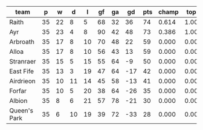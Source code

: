 |     team     | p  | w  | d  | l  | gf | ga | gd  | pts | champ | top2  | top3  | top4  |  5-7  | bot4  | bot3  | bot2  |
|--------------|----|----|----|----|----|----|-----|-----|-------|-------|-------|-------|-------|-------|-------|-------|
| Raith        | 35 | 22 |  8 |  5 | 68 | 32 |  36 |  74 | 0.614 | 1.000 | 1.000 | 1.000 | 0.000 | 0.000 | 0.000 | 0.000|
| Ayr          | 35 | 23 |  4 |  8 | 90 | 42 |  48 |  73 | 0.386 | 1.000 | 1.000 | 1.000 | 0.000 | 0.000 | 0.000 | 0.000|
| Arbroath     | 35 | 17 |  8 | 10 | 70 | 48 |  22 |  59 | 0.000 | 0.000 | 0.822 | 1.000 | 0.000 | 0.000 | 0.000 | 0.000|
| Alloa        | 35 | 17 |  8 | 10 | 56 | 43 |  13 |  59 | 0.000 | 0.000 | 0.179 | 1.000 | 0.000 | 0.000 | 0.000 | 0.000|
| Stranraer    | 35 | 15 |  5 | 15 | 55 | 64 |  -9 |  50 | 0.000 | 0.000 | 0.000 | 0.000 | 1.000 | 0.000 | 0.000 | 0.000|
| East Fife    | 35 | 13 |  3 | 19 | 47 | 64 | -17 |  42 | 0.000 | 0.000 | 0.000 | 0.000 | 1.000 | 0.354 | 0.000 | 0.000|
| Airdrieon    | 35 | 10 | 11 | 14 | 45 | 58 | -13 |  41 | 0.000 | 0.000 | 0.000 | 0.000 | 1.000 | 0.646 | 0.000 | 0.000|
| Forfar       | 35 | 10 |  5 | 20 | 38 | 64 | -26 |  35 | 0.000 | 0.000 | 0.000 | 0.000 | 0.000 | 1.000 | 1.000 | 0.000|
| Albion       | 35 |  8 |  6 | 21 | 57 | 78 | -21 |  30 | 0.000 | 0.000 | 0.000 | 0.000 | 0.000 | 1.000 | 1.000 | 1.000|
| Queen's Park | 35 |  6 | 10 | 19 | 39 | 72 | -33 |  28 | 0.000 | 0.000 | 0.000 | 0.000 | 0.000 | 1.000 | 1.000 | 1.000|

